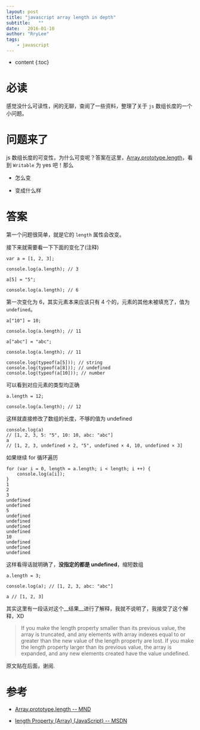 ```yaml
---
layout: post
title: "javascript array length in depth"
subtitle:   ""
date:   2016-01-10
author: "RryLee"
tags:
    - javascript
---
```


* content
{:toc}

# 必读

感觉没什么可读性，闲的无聊，查阅了一些资料，整理了关于 `js` 数组长度的一个小问题。

# 问题来了

js 数组长度的可变性，为什么可变呢？答案在这里，[Array.prototype.length](https://developer.mozilla.org/en-US/docs/Web/JavaScript/Reference/Global_Objects/Array/length)，看到 `Writable` 为 yes 吧！那么

* 怎么变

* 变成什么样

# 答案

第一个问题很简单，就是它的 `length` 属性会改变。

接下来就需要看一下下面的变化了(注释)

    var a = [1, 2, 3];

    console.log(a.length); // 3

    a[5] = "5";

    console.log(a.length); // 6

第一次变化为 6，其实元素本来应该只有 4 个的，元素的其他未被填充了，值为 `undefined`。

    a["10"] = 10;

    console.log(a.length); // 11

    a["abc"] = "abc";

    console.log(a.length); // 11

    console.log(typeof(a[5])); // string
    console.log(typeof(a[8])); // undefined
    console.log(typeof(a[10])); // number

可以看到对应元素的类型均正确

    a.length = 12;

    console.log(a.length); // 12

这样就直接修改了数组的长度，不够的值为 undefined

    console.log(a)
    // [1, 2, 3, 5: "5", 10: 10, abc: "abc"]
    a
    // [1, 2, 3, undefined × 2, "5", undefined × 4, 10, undefined × 3]

如果继续 for 循环遍历

    for (var i = 0, length = a.length; i < length; i ++) {
        console.log(a[i]);
    }
    1
    2
    3
    undefined
    undefined
    5
    undefined
    undefined
    undefined
    undefined
    10
    undefined
    undefined
    undefined

这样看得话就明确了，**没指定的都是 undefined**，缩短数组

    a.length = 3;

    console.log(a); // [1, 2, 3, abc: "abc"]

    a // [1, 2, 3]

其实这里有一段话对这个__结果__进行了解释，我就不说明了，我接受了这个解释，XD

>If you make the length property smaller than its previous value, the array is truncated, and any elements with array indexes equal to or greater than the new value of the length property are lost.
If you make the length property larger than its previous value, the array is expanded, and any new elements created have the value undefined.

原文贴在后面，谢阅.

# 参考

* [Array.prototype.length -- MND](https://developer.mozilla.org/en-US/docs/Web/JavaScript/Reference/Global_Objects/Array/length)

* [length Property (Array) (JavaScript) -- MSDN](https://msdn.microsoft.com/en-us/library/d8ez24f2(v=vs.94).aspx)
